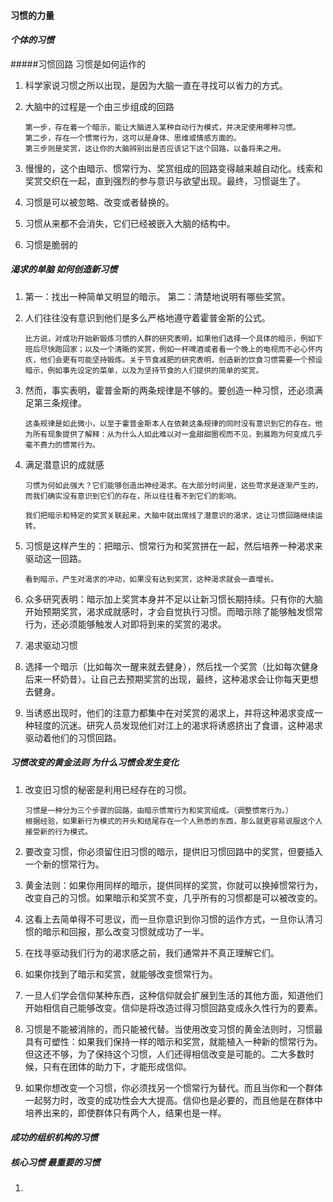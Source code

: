 #### 习惯的力量



#### ***个体的习惯***

#####习惯回路    习惯是如何运作的

1. 科学家说习惯之所以出现，是因为大脑一直在寻找可以省力的方式。

2. 大脑中的过程是一个由三步组成的回路

   ```
   第一步，存在着一个暗示，能让大脑进入某种自动行为模式，并决定使用哪种习惯。
   第二步，存在一个惯常行为，这可以是身体、思维或情感方面的。
   第三步则是奖赏，这让你的大脑辨别出是否应该记下这个回路，以备将来之用。
   ```

3. 慢慢的，这个由暗示、惯常行为、奖赏组成的回路变得越来越自动化。线索和奖赏交织在一起，直到强烈的参与意识与欲望出现。最终，习惯诞生了。

4. 习惯是可以被忽略、改变或者替换的。

5. 习惯从来都不会消失，它们已经被嵌入大脑的结构中。

6. 习惯是脆弱的

##### 渴求的单脑    如何创造新习惯

1. 第一：找出一种简单又明显的暗示。 第二：清楚地说明有哪些奖赏。

2. 人们往往没有意识到他们是多么严格地遵守着霍普金斯的公式。

   ```
   比方说，对成功开始新锻炼习惯的人群的研究表明，如果他们选择一个具体的暗示，例如下班后尽快跑回家；以及一个清晰的奖赏，例如一杯啤酒或者看一个晚上的电视而不必心怀内疚，他们会更有可能坚持锻炼。关于节食减肥的研究表明，创造新的饮食习惯需要一个预设暗示，例如事先设定的菜单，以及为坚持节食的人们提供的简单的奖赏。
   ```

3. 然而，事实表明，霍普金斯的两条规律是不够的。要创造一种习惯，还必须满足第三条规律。

   ```
   这条规律是如此微小，以至于霍普金斯本人在依赖这条规律的同时没有意识到它的存在。他为所有现象提供了解释：从为什么人如此难以对一盒甜甜圈视而不见，到晨跑为何变成几乎毫不费力的惯常行为。
   ```

4. 满足潜意识的成就感

   ```
   习惯为何如此强大？它们能够创造出神经渴求。在大部分时间里，这些苛求是逐渐产生的，而我们确实没有意识到它们的存在，所以往往看不到它们的影响。
   
   我们把暗示和特定的奖赏关联起来，大脑中就出席线了潜意识的渴求，这让习惯回路继续运转。
   ```

5. 习惯是这样产生的：把暗示、惯常行为和奖赏拼在一起，然后培养一种渴求来驱动这一回路。

   ```
   看到暗示，产生对渴求的冲动，如果没有达到奖赏，这种渴求就会一直增长。
   ```

6. 众多研究表明：暗示加上奖赏本身并不足以让新习惯长期持续。只有你的大脑开始预期奖赏，渴求成就感时，才会自觉执行习惯。而暗示除了能够触发惯常行为，还必须能够触发人对即将到来的奖赏的渴求。

7. 渴求驱动习惯

8. 选择一个暗示（比如每次一醒来就去健身），然后找一个奖赏（比如每次健身后来一杯奶昔）。让自己去预期奖赏的出现，最终，这种渴求会让你每天更想去健身。

9. 当诱惑出现时，他们的注意力都集中在对奖赏的渴求上，并将这种渴求变成一种轻度的沉迷。研究人员发现他们对江上的渴求将诱惑挤出了食谱，这种渴求驱动着他们的习惯回路。

##### 习惯改变的黄金法则    为什么习惯会发生变化

1. 改变旧习惯的秘密是利用已经存在的习惯。

   ```
   习惯是一种分为三个步骤的回路，由暗示惯常行为和奖赏组成。（调整惯常行为。）
   根据经验，如果新行为模式的开头和结尾存在一个人熟悉的东西，那么就更容易说服这个人接受新的行为模式。
   ```

2. 要改变习惯，你必须留住旧习惯的暗示，提供旧习惯回路中的奖赏，但要插入一个新的惯常行为。

3. 黄金法则：如果你用同样的暗示，提供同样的奖赏，你就可以换掉惯常行为，改变自己的习惯。如果暗示和奖赏不变，几乎所有的习惯都是可以被改变的。

4. 这看上去简单得不可思议，而一旦你意识到你习惯的运作方式，一旦你认清习惯的暗示和回报，那么改变习惯就成功了一半。

5. 在找寻驱动我们行为的渴求感之前，我们通常并不真正理解它们。

6. 如果你找到了暗示和奖赏，就能够改变惯常行为。

7. 一旦人们学会信仰某种东西，这种信仰就会扩展到生活的其他方面，知道他们开始相信自己能够改变。信仰是将改造过得习惯回路变成永久性行为的要素。

8. 习惯是不能被消除的，而只能被代替。当使用改变习惯的黄金法则时，习惯最具有可塑性：如果我们保持一样的暗示和奖赏，就能植入一种新的惯常行为。但这还不够，为了保持这个习惯，人们还得相信改变是可能的。二大多数时候，只有在团体的助力下，才能形成信仰。

9. 如果你想改变一个习惯，你必须找另一个惯常行为替代。而且当你和一个群体一起努力时，改变的成功性会大大提高。信仰也是必要的，而且他是在群体中培养出来的，即使群体只有两个人，结果也是一样。



#### ***成功的组织机构的习惯***

##### 核心习惯    最重要的习惯

1. 







